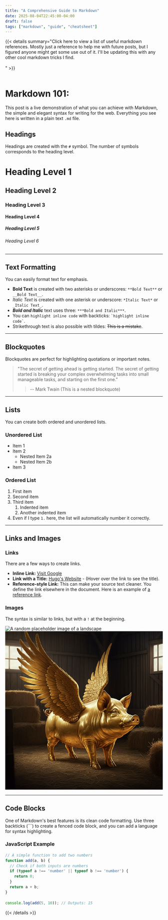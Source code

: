 ```yaml
---
title: "A Comprehensive Guide to Markdown"
date: 2025-08-04T22:45:00-04:00
draft: false
tags: ["markdown", "guide", "cheatsheet"]
---
```

{{< details summary="Click here to view a list of useful markdown references. Mostly just a reference to help me with future posts, but I figured anyone might get some use out of it. I'll be updating this with any other cool markdown tricks I find. <br><br>" >}}
<br><br>

# Markdown 101:

This post is a live demonstration of what you can achieve with Markdown, the simple and elegant syntax for writing for the web. Everything you see here is written in a plain text `.md` file.

## Headings

Headings are created with the `#` symbol. The number of symbols corresponds to the heading level.

# Heading Level 1
## Heading Level 2
### Heading Level 3
#### Heading Level 4
##### Heading Level 5
###### Heading Level 6

---

## Text Formatting

You can easily format text for emphasis.

-   **Bold Text** is created with two asterisks or underscores: `**Bold Text**` or `__Bold Text__`.
-   *Italic Text* is created with one asterisk or underscore: `*Italic Text*` or `_Italic Text_`.
-   ***Bold and Italic*** text uses three: `***Bold and Italic***`.
-   You can `highlight inline code` with backticks: `` `highlight inline code` ``.
-   Strikethrough text is also possible with tildes: ~~This is a mistake~~.

---

## Blockquotes

Blockquotes are perfect for highlighting quotations or important notes.

> "The secret of getting ahead is getting started. The secret of getting started is breaking your complex overwhelming tasks into small manageable tasks, and starting on the first one."
>
> > -- Mark Twain (This is a nested blockquote)

---

## Lists

You can create both ordered and unordered lists.

### Unordered List

-   Item 1
-   Item 2
    -   Nested Item 2a
    -   Nested Item 2b
-   Item 3

### Ordered List

1.  First item
2.  Second item
3.  Third item
    1.  Indented item
    2.  Another indented item
4.  Even if I type `1.` here, the list will automatically number it correctly.

---

## Links and Images

### Links

There are a few ways to create links.

-   **Inline Link:** [Visit Google](https://www.google.com)
-   **Link with a Title:** [Hugo's Website](https://gohugo.io/ "The world’s fastest framework for building websites") - (Hover over the link to see the title).
-   **Reference-style Link:** This can make your source text cleaner. You define the link elsewhere in the document. Here is an example of [a reference link][1].

[1]: https://www.markdownguide.org "Markdown Guide"

### Images

The syntax is similar to links, but with a `!` at the beginning.

![A random placeholder image of a landscape](https://picsum.photos/seed/hugo/600/300 "Landscape Photo")
![A local image for the site](/images/goldPig.png "Landscape Photo")

---

## Code Blocks

One of Markdown's best features is its clean code formatting. Use three backticks (```) to create a fenced code block, and you can add a language for syntax highlighting.

### JavaScript Example
```javascript
// A simple function to add two numbers
function add(a, b) {
  // Check if both inputs are numbers
  if (typeof a !== 'number' || typeof b !== 'number') {
    return 0;
  }
  return a + b;
}

console.log(add(5, 10)); // Outputs: 15

```

{{< /details >}}